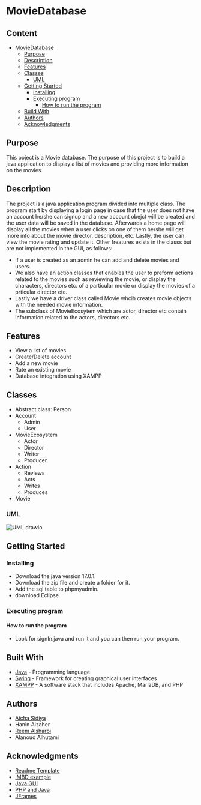 <!--Title-->
# MovieDatabase
<!--Content Table-->
## Content
- [MovieDatabase](#stars-university) <!--Link to the title of the project-->
  * [Purpose](#purpose) <!--Link to the purpose of the project-->
  * [Description](#description) <!--Link to the description of the project-->
  * [Features](#features) <!--Link to the description of the project-->
  * [Classes](#classes) <!--Link to the classes of the project-->
    + [UML](#UML)<!--Link to the UML of the project-->
  * [Getting Started](#getting-started) <!--Link to the steps for launching the project-->
    + [Installing](#installing) <!--Link to Installation-->
    + [Executing program](#executing-program) <!--Link to Execution-->
      - [How to run the program](#how-to-run-the-program) <!--Link to the steps for launching the project-->
  * [Build With](#build-with) <!--Link to the Contributors of the project-->
  * [Authors](#authors) <!--Link to the Contributors of the project-->
  * [Acknowledgments](#acknowledgments) <!--Link to the Acknowlegments-->

## Purpose
<!--Purpose of the project-->
This poject is a Movie database. The purpose of this project is to build a java application to display a list of movies and providing more information on the movies.

<!--Header 2 description of the project-->
## Description

The project is a java application program divided into multiple class. The program start by displaying a login page in case that the user does not have an account he/she can signup and a new account obejct will be created and the user data will be saved in the database. Afterwards a home page will display all the movies when a user clicks on one of them he/she will get more info about the movie director, description, etc. Lastly, the user can view the movie rating and update it. Other freatures exists in the classs but are not implemented in the GUI, as follows:
* If a user is created as an admin he can add and delete movies and users. 
* We also have an action classes that enables the user to preform actions related to the movies such as reviewing the movie, or display the characters, directors etc. of a particular movie or display the movies of a prticular director etc.
* Lastly we have a driver class called Movie whcih creates movie objects with the needed movie information.
* The subclass of MovieEcosytem which are actor, director etc contain information related to the actors, directors etc.

## Features
* View a list of movies
* Create/Delete account
* Add a new movie
* Rate an existing movie
* Database integration using XAMPP

<!-- Files of the project-->
## Classes
- Abstract class: Person
- Account
  + Admin
  + User
- MovieEcosystem
  + Actor
  + Director
  + Writer
  + Producer
- Action
  + Reviews
  + Acts
  + Writes
  + Produces
- Movie
### UML 


![UML drawio](https://user-images.githubusercontent.com/91727165/180050404-f86eb84e-53b9-4647-8b3d-17d4c27a158a.png)

<!--Header 3 installation and launching the project-->
## Getting Started

### Installing
<!--Steps of Installation-->
* Download the java version 17.0.1. 
* Download the zip file and create a folder for it.
* Add the sql table to phpmyadmin.
* download Eclipse

### Executing program
<!--Steps for running the program-->
#### How to run the program

* Look for signIn.java and run it and you can then run your program.

## Built With

- [Java](https://www.java.com/) - Programming language
- [Swing](https://docs.oracle.com/en/java/javase/14/docs/api/javax/swing/package-summary.html) - Framework for creating graphical user interfaces
- [XAMPP](https://www.apachefriends.org/index.html) - A software stack that includes Apache, MariaDB, and PHP

## Authors
<!-- The contributors to the project-->
* [Aicha Sidiya](https://github.com/AichaSidiya)
* Hanin Alzaher
* [Reem Alsharbi](https://github.com/ReemAlsharabi)
* Alanoud Alhutami


## Acknowledgments
<!-- Insparation files, codes, and general refrences used in writing the code of the project-->
* [Readme Template](https://gist.github.com/DomPizzie/7a5ff55ffa9081f2de27c315f5018afc)
* [IMBD example](https://uwe.pst.ifi.lmu.de/exampleIMDB.html)
* [Java GUI](https://youtu.be/clKDMtfNNuo)
* [PHP and Java](https://youtu.be/h40mEf7WyMQ)
* [JFrames](https://youtu.be/3dlvseTkRHg)
